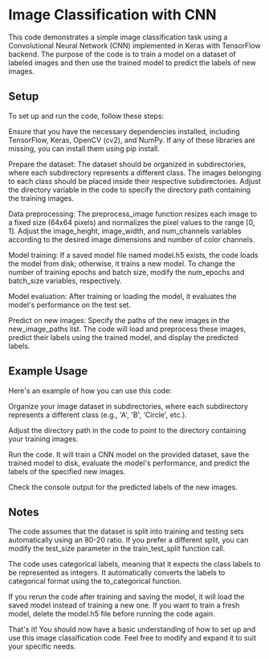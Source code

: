 # Image Classification with CNN

This code demonstrates a simple image classification task using a Convolutional Neural Network (CNN) implemented in Keras with TensorFlow backend. The purpose of the code is to train a model on a dataset of labeled images and then use the trained model to predict the labels of new images.

## Setup

To set up and run the code, follow these steps:

Ensure that you have the necessary dependencies installed, including TensorFlow, Keras, OpenCV (cv2), and NumPy. If any of these libraries are missing, you can install them using pip install.

Prepare the dataset: The dataset should be organized in subdirectories, where each subdirectory represents a different class. The images belonging to each class should be placed inside their respective subdirectories. Adjust the directory variable in the code to specify the directory path containing the training images.

Data preprocessing: The preprocess_image function resizes each image to a fixed size (64x64 pixels) and normalizes the pixel values to the range [0, 1]. Adjust the image_height, image_width, and num_channels variables according to the desired image dimensions and number of color channels.

Model training: If a saved model file named model.h5 exists, the code loads the model from disk; otherwise, it trains a new model. To change the number of training epochs and batch size, modify the num_epochs and batch_size variables, respectively.

Model evaluation: After training or loading the model, it evaluates the model's performance on the test set.

Predict on new images: Specify the paths of the new images in the new_image_paths list. The code will load and preprocess these images, predict their labels using the trained model, and display the predicted labels.

## Example Usage

Here's an example of how you can use this code:

Organize your image dataset in subdirectories, where each subdirectory represents a different class (e.g., 'A', 'B', 'Circle', etc.).

Adjust the directory path in the code to point to the directory containing your training images.

Run the code. It will train a CNN model on the provided dataset, save the trained model to disk, evaluate the model's performance, and predict the labels of the specified new images.

Check the console output for the predicted labels of the new images.


## Notes

The code assumes that the dataset is split into training and testing sets automatically using an 80-20 ratio. If you prefer a different split, you can modify the test_size parameter in the train_test_split function call.

The code uses categorical labels, meaning that it expects the class labels to be represented as integers. It automatically converts the labels to categorical format using the to_categorical function.

If you rerun the code after training and saving the model, it will load the saved model instead of training a new one. If you want to train a fresh model, delete the model.h5 file before running the code again.

That's it! You should now have a basic understanding of how to set up and use this image classification code. Feel free to modify and expand it to suit your specific needs.